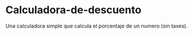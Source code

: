 # Calculadora-de-descuento
Una calculadora simple que calcula el porcentaje de un numero (sin taxes).

